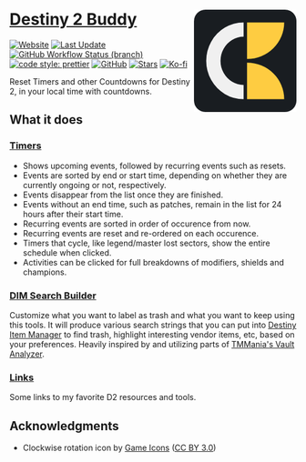 # [Destiny 2 Buddy](https://destiny2.kokke.eu/) <img src="./public/icons/apple-icon-180.png" align="right">

[![Website](https://img.shields.io/website?style=for-the-badge&url=https%3A%2F%2Fdestiny2.kokke.eu)](https://destiny2.kokke.eu/)
[![Last Update](https://img.shields.io/github/last-commit/costasak/d2-buddy/gh-pages?label=last%20update&style=for-the-badge)](https://destiny2.kokke.eu/)
[![GitHub Workflow Status (branch)](https://img.shields.io/github/workflow/status/costasak/d2-buddy/Node.js%20CD/main?style=for-the-badge&logo=createreactapp)](https://github.com/CostasAK/d2-buddy/actions/workflows/node.js.yml)
[![code style: prettier](https://img.shields.io/badge/code_style-prettier-ff69b4.svg?style=for-the-badge&logo=prettier)](https://github.com/prettier/prettier)
[![GitHub](https://img.shields.io/github/license/costasak/d2-buddy?style=for-the-badge)](https://github.com/CostasAK/d2-buddy/blob/main/LICENSE)
[![Stars](https://img.shields.io/github/stars/costasak/d2-buddy?style=for-the-badge&logo=github)](https://github.com/CostasAK/d2-buddy)
[![Ko-fi](https://img.shields.io/badge/support_me_on_ko--fi-F16061?style=for-the-badge&logo=kofi&logoColor=f5f5f5)](https://ko-fi.com/CostasAK)

Reset Timers and other Countdowns for Destiny 2, in your local time with countdowns.

## What it does

### [Timers](https://destiny2.kokke.eu/#/Timers)

- Shows upcoming events, followed by recurring events such as resets.
- Events are sorted by end or start time, depending on whether they are currently ongoing or not, respectively.
- Events disappear from the list once they are finished.
- Events without an end time, such as patches, remain in the list for 24 hours after their start time.
- Recurring events are sorted in order of occurence from now.
- Recurring events are reset and re-ordered on each occurence.
- Timers that cycle, like legend/master lost sectors, show the entire schedule when clicked.
- Activities can be clicked for full breakdowns of modifiers, shields and champions.

### [DIM Search Builder](https://destiny2.kokke.eu/#/DimSearchBuilder)

Customize what you want to label as trash and what you want to keep using this tools. It will produce various search strings that you can put into [Destiny Item Manager](http://destinyitemmanager.com/) to find trash, highlight interesting vendor items, etc, based on your preferences. Heavily inspired by and utilizing parts of [TMMania's Vault Analyzer](https://docs.google.com/spreadsheets/d/1fzn1iLI91aJOe3Wj9Vp7x41qIujjW1tRtoTLB6V_X7E/edit?usp=sharing).

### [Links](https://destiny2.kokke.eu/#/Links)

Some links to my favorite D2 resources and tools.

## Acknowledgments

- Clockwise rotation icon by [Game Icons](https://game-icons.net/) ([CC BY 3.0](http://creativecommons.org/licenses/by/3.0/))
